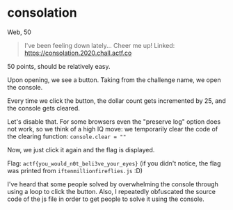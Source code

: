# consolation
Web, 50

> I've been feeling down lately... Cheer me up!
> Linked: https://consolation.2020.chall.actf.co

50 points, should be relatively easy.

Upon opening, we see a button. Taking from the challenge name, we open the console.

Every time we click the button, the dollar count gets incremented by 25, and the console gets cleared.

Let's disable that. For some browsers even the "preserve log" option does not work, so we think of a high IQ move: we temporarily clear the code of the clearing function:
`console.clear = ""`

Now, we just click it again and the flag is displayed.

Flag: `actf{you_would_n0t_beli3ve_your_eyes}`
(if you didn't notice, the flag was printed from `iftenmillionfireflies.js` :D)

I've heard that some people solved by overwhelming the console through using a loop to click the button. Also, I repeatedly obfuscated the source code of the js file in order to get people to solve it using the console.